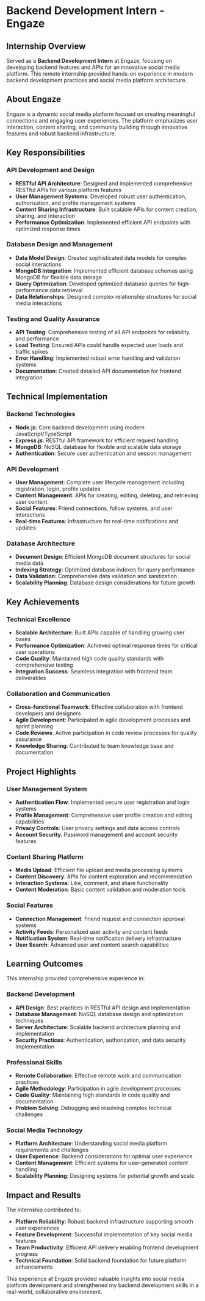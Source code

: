 # Backend Development Intern - Engaze

## Internship Overview

Served as a **Backend Development Intern** at Engaze, focusing on developing backend features and APIs for an innovative social media platform. This remote internship provided hands-on experience in modern backend development practices and social media platform architecture.

## About Engaze

Engaze is a dynamic social media platform focused on creating meaningful connections and engaging user experiences. The platform emphasizes user interaction, content sharing, and community building through innovative features and robust backend infrastructure.

## Key Responsibilities

### API Development and Design
- **RESTful API Architecture**: Designed and implemented comprehensive RESTful APIs for various platform features
- **User Management Systems**: Developed robust user authentication, authorization, and profile management systems
- **Content Sharing Infrastructure**: Built scalable APIs for content creation, sharing, and interaction
- **Performance Optimization**: Implemented efficient API endpoints with optimized response times

### Database Design and Management
- **Data Model Design**: Created sophisticated data models for complex social interactions
- **MongoDB Integration**: Implemented efficient database schemas using MongoDB for flexible data storage
- **Query Optimization**: Developed optimized database queries for high-performance data retrieval
- **Data Relationships**: Designed complex relationship structures for social media interactions

### Testing and Quality Assurance
- **API Testing**: Comprehensive testing of all API endpoints for reliability and performance
- **Load Testing**: Ensured APIs could handle expected user loads and traffic spikes
- **Error Handling**: Implemented robust error handling and validation systems
- **Documentation**: Created detailed API documentation for frontend integration

## Technical Implementation

### Backend Technologies
- **Node.js**: Core backend development using modern JavaScript/TypeScript
- **Express.js**: RESTful API framework for efficient request handling
- **MongoDB**: NoSQL database for flexible and scalable data storage
- **Authentication**: Secure user authentication and session management

### API Development
- **User Management**: Complete user lifecycle management including registration, login, profile updates
- **Content Management**: APIs for creating, editing, deleting, and retrieving user content
- **Social Features**: Friend connections, follow systems, and user interactions
- **Real-time Features**: Infrastructure for real-time notifications and updates

### Database Architecture
- **Document Design**: Efficient MongoDB document structures for social media data
- **Indexing Strategy**: Optimized database indexes for query performance
- **Data Validation**: Comprehensive data validation and sanitization
- **Scalability Planning**: Database design considerations for future growth

## Key Achievements

### Technical Excellence
- **Scalable Architecture**: Built APIs capable of handling growing user bases
- **Performance Optimization**: Achieved optimal response times for critical user operations
- **Code Quality**: Maintained high code quality standards with comprehensive testing
- **Integration Success**: Seamless integration with frontend team deliverables

### Collaboration and Communication
- **Cross-functional Teamwork**: Effective collaboration with frontend developers and designers
- **Agile Development**: Participated in agile development processes and sprint planning
- **Code Reviews**: Active participation in code review processes for quality assurance
- **Knowledge Sharing**: Contributed to team knowledge base and documentation

## Project Highlights

### User Management System
- **Authentication Flow**: Implemented secure user registration and login systems
- **Profile Management**: Comprehensive user profile creation and editing capabilities
- **Privacy Controls**: User privacy settings and data access controls
- **Account Security**: Password management and account security features

### Content Sharing Platform
- **Media Upload**: Efficient file upload and media processing systems
- **Content Discovery**: APIs for content exploration and recommendation
- **Interaction Systems**: Like, comment, and share functionality
- **Content Moderation**: Basic content validation and moderation tools

### Social Features
- **Connection Management**: Friend request and connection approval systems
- **Activity Feeds**: Personalized user activity and content feeds
- **Notification System**: Real-time notification delivery infrastructure
- **User Search**: Advanced user and content search capabilities

## Learning Outcomes

This internship provided comprehensive experience in:

### Backend Development
- **API Design**: Best practices in RESTful API design and implementation
- **Database Management**: NoSQL database design and optimization techniques
- **Server Architecture**: Scalable backend architecture planning and implementation
- **Security Practices**: Authentication, authorization, and data security implementation

### Professional Skills
- **Remote Collaboration**: Effective remote work and communication practices
- **Agile Methodology**: Participation in agile development processes
- **Code Quality**: Maintaining high standards in code quality and documentation
- **Problem Solving**: Debugging and resolving complex technical challenges

### Social Media Technology
- **Platform Architecture**: Understanding social media platform requirements and challenges
- **User Experience**: Backend considerations for optimal user experience
- **Content Management**: Efficient systems for user-generated content handling
- **Scalability Planning**: Designing systems for potential growth and scale

## Impact and Results

The internship contributed to:
- **Platform Reliability**: Robust backend infrastructure supporting smooth user experiences
- **Feature Development**: Successful implementation of key social media features
- **Team Productivity**: Efficient API delivery enabling frontend development progress
- **Technical Foundation**: Solid backend foundation for future platform enhancements

This experience at Engaze provided valuable insights into social media platform development and strengthened my backend development skills in a real-world, collaborative environment.
